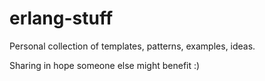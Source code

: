 # erlang-stuff
Personal collection of templates, patterns, examples, ideas.

Sharing in hope someone else might benefit :)
